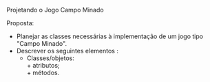 Projetando o Jogo Campo Minado

Proposta:
  - Planejar as classes necessárias à implementação de um jogo tipo "Campo Minado".
  - Descrever os seguintes elementos :
    - Classes/objetos:       
          + atributos;        
          + métodos.
